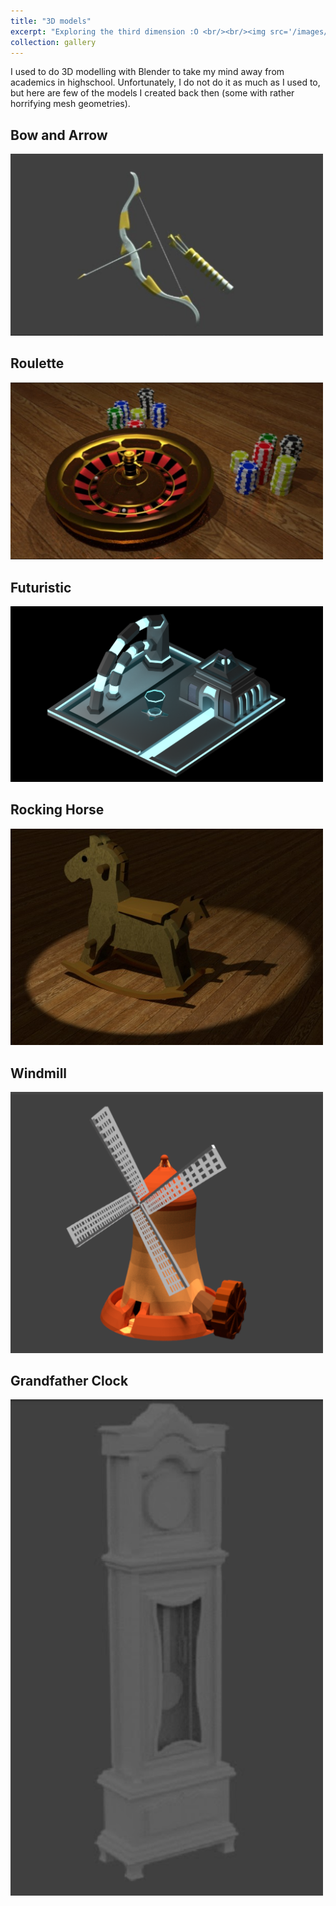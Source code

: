 ```yaml
---
title: "3D models"
excerpt: "Exploring the third dimension :O <br/><br/><img src='/images/thumbnails/blender.png' width='600'>"
collection: gallery
---
```


I used to do 3D modelling with Blender to take my mind away from academics in highschool. Unfortunately, I do not do it as much as I used to, but here are few of the models I created back then (some with rather horrifying mesh geometries).


## Bow and Arrow

<img src='/images/blender/arrow.png' width=500>

## Roulette

<img src='/images/blender/roulette.png' width=500>

## Futuristic

<img src='/images/blender/cyberpunk.png' width=500>

## Rocking Horse

<img src='/images/blender/horse.png' width=500>

## Windmill

<img src='/images/blender/windmill.png' width=500>

## Grandfather Clock

<img src='/images/blender/clock.png' width=500>


